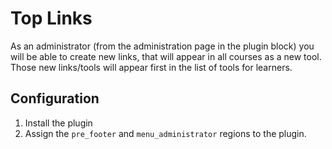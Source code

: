 # Top Links

As an administrator (from the administration page in the plugin block) you will be able to create new links, that will appear in all courses as a new tool.
Those new links/tools will appear first in the list of tools for learners.

## Configuration

1. Install the plugin
2. Assign the `pre_footer` and `menu_administrator` regions to the plugin. 

